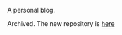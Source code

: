 A personal blog.

Archived. The new repository is [here](https://github.com/harfangk/blog-hakyll-netlify)
